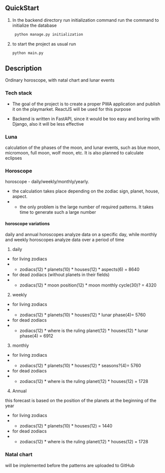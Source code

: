 

## QuickStart
1) In the backend directory run initialization command run the command to initialize the database
   ```bash 
    python manage.py initialization
   ```

2) to start the project as usual run
    ```bash 
    python main.py
   ```

## Description
Ordinary horoscope, with natal chart and lunar events

### Tech stack
- The goal of the project is to create a proper PWA application and publish it on the playmarket. ReactJS will be used for this purpose

- Backend is written in FastAPI, since it would be too easy and boring with Django, also it will be less effective

### Luna
calculation of the phases of the moon, and lunar events, such as blue moon, micromoon, full moon, wolf moon, etc. It is also planned to calculate eclipses

### Horoscope
horoscope - daily/weekly/monthly/yearly. 
- the calculation takes place depending on the zodiac sign, planet, house, aspect.
- -  the only problem is the large number of required patterns. It takes time to generate such a large number

#### horoscope variations
daily and annual horoscopes analyze data on a specific day, while monthly and weekly horoscopes analyze data over a period of time

1) daily
- for living zodiacs
- - zodiacs(12) * planets(10) * houses(12) * aspects(6) = 8640
- for dead zodiacs (without planets in their fields)
- - zodiacs(12) * moon position(12) * moon monthly cycle(30)? = 4320
2) weekly
- for living zodiacs
- - zodiacs(12) * planets(10) * houses(12) * lunar phase(4)= 5760
- for dead zodiacs
- - zodiacs(12) * where is the ruling planet(12) * houses(12) * lunar phase(4) = 6912
3) monthly
- for living zodiacs
- - zodiacs(12) * planets(10) * houses(12) * seasons?(4)= 5760
- for dead zodiacs
- - zodiacs(12) * where is the ruling planet(12) * houses(12) = 1728
4) Annual

this forecast is based on the position of the planets at the beginning of the year
- for living zodiacs
- - zodiacs(12) * planets(10) * houses(12) = 1440
- for dead zodiacs
- - zodiacs(12) * where is the ruling planet(12) * houses(12) = 1728

### Natal chart
will be implemented before the patterns are uploaded to GitHub
